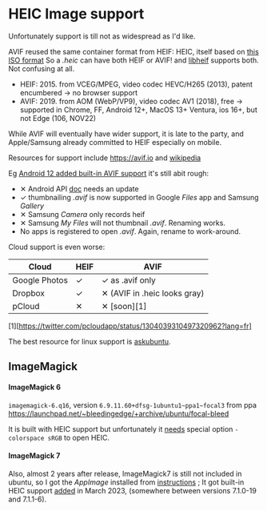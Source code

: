 # HEIC Image support

Unfortunately support is till not as widespread as I'd like.

AVIF reused the same container format from HEIF: HEIC, itself based on [this ISO format](https://en.wikipedia.org/wiki/ISO/IEC_base_media_file_format)
So a *.heic* can have both HEIF or AVIF! and [libheif](https://github.com/strukturag/libheif) supports both. Not confusing at all.

* HEIF: 2015. from VCEG/MPEG, video codec HEVC/H265 (2013), patent encumbered -> no browser support
* AVIF: 2019. from AOM (WebP/VP9), video codec AV1 (2018), free -> supported in Chrome, FF, Android 12+, MacOS 13+ Ventura, ios 16+, but not Edge (106, NOV22)

While AVIF will eventually have wider support, it is late to the party, and Apple/Samsung already committed to HEIF especially on mobile.

Resources for support include https://avif.io and [wikipedia](https://en.wikipedia.org/wiki/AVIF)

Eg [Android 12 added built-in AVIF support](https://developer.android.com/about/versions/12/features#avif) it's still abit rough:
* ✕ Android API [doc](https://developer.android.com/reference/android/graphics/ImageFormat) needs an update
* ✓ thumbnailing *.avif* is now supported in Google *Files* app and Samsung *Gallery*
* ✕ Samsung *Camera* only records heif
* ✕ Samsung *My Files* will not thumbnail *.avif*. Renaming works.
* No apps is registered to open *.avif*. Again, rename to work-around.

Cloud support is even worse:

| Cloud         | HEIF | AVIF                         |
| ------------- | ---- | ----                         |
| Google Photos | ✓    | ✓ as .avif only              |
| Dropbox       | ✓    | ✕ (AVIF in .heic looks gray) |
| pCloud        | ✕    | ✕ [soon][1]                           |

[1][https://twitter.com/pcloudapp/status/1304039310497320962?lang=fr]

The best resource for linux support is [askubuntu](https://askubuntu.com/a/965306/220798).

## ImageMagick

#### ImageMagick 6

`imagemagick-6.q16`, version `6.9.11.60+dfsg-1ubuntu1~ppa1~focal3` from ppa https://launchpad.net/~bleedingedge/+archive/ubuntu/focal-bleed

It is built with HEIC support but unfortunately it [needs](https://github.com/ImageMagick/ImageMagick/issues/1511) special option `-colorspace sRGB` to open HEIC.


#### ImageMagick 7

Also, almost 2 years after release, ImageMagick7 is still not included in ubuntu, so I got the *AppImage* installed from [instructions](https://askubuntu.com/a/1309857/220798) ; 
It got built-in HEIC support [added](https://github.com/ImageMagick/ImageMagick/issues/4666) in March 2023, (somewhere between versions 7.1.0-19 and 7.1.1-6).
